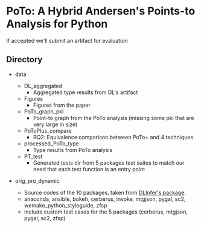 # PoTo: A Hybrid Andersen's Points-to Analysis for Python

If accepted we'll submit an artifact for evaluation

## Directory

* data
    * DL_aggregated
        - Aggregated type results from DL's artifact
    * Figures
        - Figures from the paper
    * PoTo_graph_pkl
        - Point-to graph from the PoTo analysis (missing some pkl that are very large in size)
    * PoToPlus_compare
        - RQ2: Equivalence comparison between PoTo+ and 4 techniques
    * processed_PoTo_type
        - Type results from PoTo analysis
    * PT_test
        - Generated tests dir from 5 packages test suites to match our need that each test function is an entry point

* orig_pro_dynamic
    * Source codes of the 10 packages, taken from [DLInfer's package](https://zenodo.org/records/7575545).
    * anaconda, ansible, bokeh, cerberus, invoke, mtgjson, pygal, sc2, wemake_python_styleguide, zfsp
    * include custom test cases for the 5 packages (cerberus, mtgjson, pygal, sc2, zfsp)
